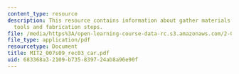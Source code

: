 ```yaml
---
content_type: resource
description: This resource contains information about gather materials, components,
  tools and fabrication steps.
file: /media/https%3A/open-learning-course-data-rc.s3.amazonaws.com/2-007-design-and-manufacturing-i-spring-2009/683368a32109b735839724ab8a96e90f_MIT2_007s09_rec03_car.pdf
file_type: application/pdf
resourcetype: Document
title: MIT2_007s09_rec03_car.pdf
uid: 683368a3-2109-b735-8397-24ab8a96e90f
---
```

